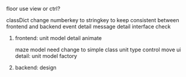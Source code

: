 floor use view or ctrl?


classDict change numberkey to stringkey to keep consistent between frontend and backend
event detail
message detail
interface check

1. frontend:
	unit model detail
	animate

	maze model need change to simple class
	unit type control move ui detail:
		unit model factory

2. backend:
	design
